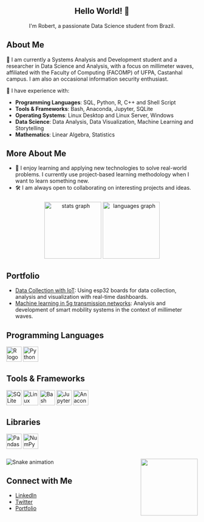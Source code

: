 <div align="center">
  <h2>Hello World! 👋</h2>
  <p>I'm Robert, a passionate Data Science student from Brazil.</p>
</div>


## About Me
🌱  I am currently a Systems Analysis and Development student and a researcher in Data Science and Analysis, with a focus on millimeter waves, affiliated with the Faculty of Computing (FACOMP) of UFPA, Castanhal campus. I am also an occasional information security enthusiast.

💬  I have experience with:

- **Programming Languages**: SQL, Python, R, C++ and Shell Script
- **Tools & Frameworks**: Bash, Anaconda, Jupyter, SQLite
- **Operating Systems**: Linux Desktop and Linux Server, Windows
- **Data Science**: Data Analysis, Data Visualization, Machine Learning and Storytelling
- **Mathematics**: Linear Algebra, Statistics

## More About Me
- 💬 I enjoy learning and applying new technologies to solve real-world problems. I currently use project-based learning methodology when I want to learn something new.
- 🛠️ I am always open to collaborating on interesting projects and ideas.

###

<div align="center">
  <img src="https://github-readme-stats.vercel.app/api?username=r0bertds&hide_title=false&hide_rank=false&show_icons=true&include_all_commits=true&count_private=true&disable_animations=false&theme=dracula&locale=en&hide_border=false" height="150" alt="stats graph"  />
  <img src="https://github-readme-stats.vercel.app/api/top-langs?username=r0bertds&locale=en&hide_title=false&layout=compact&card_width=320&langs_count=5&theme=dracula&hide_border=false" height="150" alt="languages graph"  />
</div>




 


## Portfolio

- [Data Collection with IoT](https://github.com/r0bertds/ESP32NativeSense): Using esp32 boards for data collection, analysis and visualization with real-time dashboards.
- [Machine learning in 5g transmission networks](https://github.com/Hiarleyy/Ns-3-simulations): Analysis and development of smart mobility systems in the context of millimeter waves.



## Programming Languages
<div align="left">
  <img src="https://cdn.jsdelivr.net/gh/devicons/devicon/icons/r/r-original.svg" height="40" alt="R logo"  />
  <img src="https://cdn.jsdelivr.net/gh/devicons/devicon/icons/python/python-original.svg" height="40" alt="Python logo"  />
</div>



## Tools & Frameworks
<div align="left">
  <img src="https://cdn.jsdelivr.net/gh/devicons/devicon/icons/sqlite/sqlite-original.svg" height="40" alt="SQLite logo"  />
  <img src="https://cdn.jsdelivr.net/gh/devicons/devicon/icons/linux/linux-original.svg" height="40" alt="Linux logo"  />
  <img src="https://cdn.jsdelivr.net/gh/devicons/devicon/icons/bash/bash-original.svg" height="40" alt="Bash logo"  />
  <img src="https://cdn.jsdelivr.net/gh/devicons/devicon/icons/jupyter/jupyter-original.svg" height="40" alt="Jupyter logo"  />
  <img src="https://cdn.jsdelivr.net/gh/devicons/devicon/icons/anaconda/anaconda-original.svg" height="40" alt="Anaconda logo"  />
</div>



## Libraries
<div align="left">
  <img src="https://cdn.jsdelivr.net/gh/devicons/devicon/icons/pandas/pandas-original.svg" height="40" alt="Pandas logo"  />
  <img src="https://cdn.jsdelivr.net/gh/devicons/devicon/icons/numpy/numpy-original.svg" height="40" alt="NumPy logo"  />
</div>


###

<img align="right" height="150" src="https://i.imgflip.com/65efzo.gif"  />

###

  

<img src="https://raw.githubusercontent.com/r0bertds/r0bertds/output/snake.svg" alt="Snake animation" />

###

## Connect with Me
- [LinkedIn](https://www.linkedin.com/in/your-linkedin)
- [Twitter](https://twitter.com/your-twitter)
- [Portfolio](https://your-portfolio.com)
